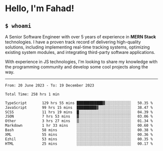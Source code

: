 <h1>Hello, I'm Fahad!</h1>

<h2><code>$ whoami</code></h2>

A Senior Software Engineer with over 5 years of experience in **MERN Stack** technologies. I have a proven track record of delivering high-quality solutions, including implementing real-time tracking systems, optimizing existing system modules, and integrating third-party software applications.

With experience in JS technologies, I'm looking to share my knowledge with the programming community and develop some cool projects along the way.

---

<!--START_SECTION:waka-->

```txt
From: 20 June 2023 - To: 19 December 2023

Total Time: 258 hrs 1 min

TypeScript       129 hrs 55 mins ████████████▓░░░░░░░░░░░░   50.35 %
JavaScript       99 hrs 15 mins  █████████▓░░░░░░░░░░░░░░░   38.47 %
SCSS             11 hrs 19 mins  █░░░░░░░░░░░░░░░░░░░░░░░░   04.39 %
JSON             7 hrs 53 mins   ▓░░░░░░░░░░░░░░░░░░░░░░░░   03.06 %
Other            3 hrs 27 mins   ▒░░░░░░░░░░░░░░░░░░░░░░░░   01.34 %
Markdown         1 hr 33 mins    ░░░░░░░░░░░░░░░░░░░░░░░░░   00.60 %
Bash             58 mins         ░░░░░░░░░░░░░░░░░░░░░░░░░   00.38 %
XML              55 mins         ░░░░░░░░░░░░░░░░░░░░░░░░░   00.36 %
Ezhil            53 mins         ░░░░░░░░░░░░░░░░░░░░░░░░░   00.35 %
HTML             25 mins         ░░░░░░░░░░░░░░░░░░░░░░░░░   00.17 %
```

<!--END_SECTION:waka-->

<!--
**heyFahad/heyFahad** is a ✨ _special_ ✨ repository because its `README.md` (this file) appears on your GitHub profile.

Here are some ideas to get you started:

- 🔭 I’m currently working on ...
- 🌱 I’m currently learning ...
- 👯 I’m looking to collaborate on ...
- 🤔 I’m looking for help with ...
- 💬 Ask me about ...
- 📫 How to reach me: ...
- 😄 Pronouns: ...
- ⚡ Fun fact: ...
-->
